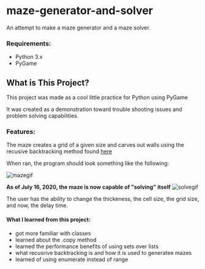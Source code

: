 # maze-generator-and-solver
An attempt to make a maze generator and a maze solver.


### Requirements: 
- Python 3.x
- PyGame

## What is This Project?
This project was made as a cool little practice for Python using PyGame

It was created as a demonstration toward trouble shooting issues and problem solving capabilities. 

### Features:
The maze creates a grid of a given size and carves out walls using the recusive backtracking method found [here](https://en.wikipedia.org/wiki/Maze_generation_algorithm)

When ran, the program should look something like the following:

![mazegif](https://i.imgur.com/gD39pup.gif)

**As of July 16, 2020, the maze is now capable of "solving" itself**
![solvegif](https://i.imgur.com/WKQBNuJ.gif)

The user has the ability to change the thickeness, the cell size, the grid size, and now, the delay time.

#### What I learned from this project:
- got more familiar with classes
- learned about the .copy method
- learned the performance benefits of using sets over lists
- what recusrive backtracking is and how it is used to generatee mazes
- learned of using enumerate instead of range

